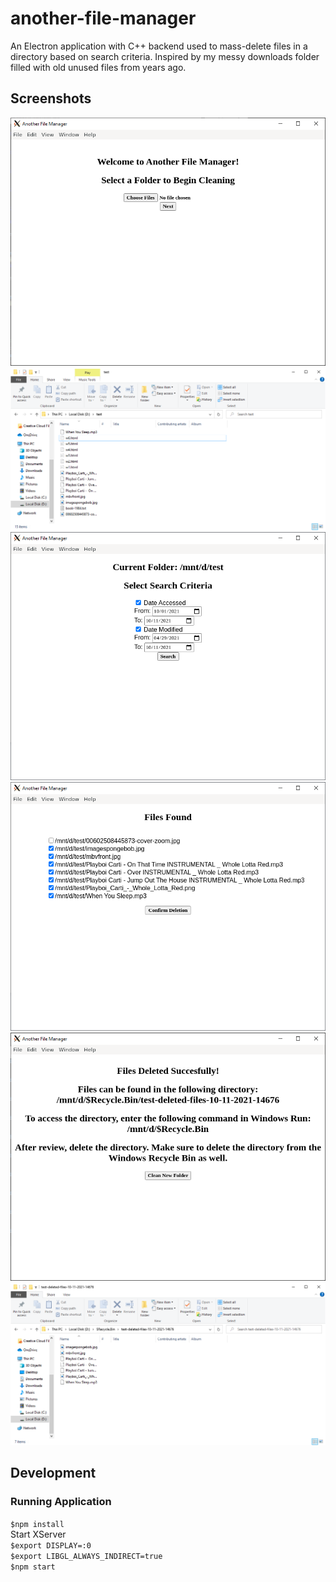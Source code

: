 # another-file-manager
An Electron application with C++ backend used to mass-delete files in a directory based on search criteria. Inspired by my messy downloads folder filled with old unused files from years ago.

## Screenshots
![Alt text](./screenshots/start-screen.png?raw=true "Application Starting Screen.")
![Alt text](./screenshots/test-folder.png?raw=true "Test Folder.")
![Alt text](./screenshots/search-criteria.png?raw=true "Search Criteria.")
![Alt text](./screenshots/search-results.png?raw=true "Search Results.")
![Alt text](./screenshots/final-screen.png?raw=true "Final Application Screen.")
![Alt text](./screenshots/deleted-folder.png?raw=true "Deleted Folder.")

## Development
### Running Application
`$npm install`\
Start XServer\
`$export DISPLAY=:0`\
`$export LIBGL_ALWAYS_INDIRECT=true`\
`$npm start`